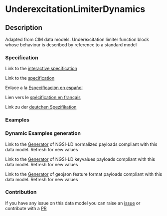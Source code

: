 # UnderexcitationLimiterDynamics

## Description 

Adapted from CIM data models. Underexcitation limiter function block whose behaviour is described by reference to a standard model
### Specification

Link to the [interactive specification](https://swagger.lab.fiware.org/?url=https://smart-data-models.github.io/dataModel.EnergyCIM/UnderexcitationLimiterDynamics/swagger.yaml)

Link to the [specification](https://smart-data-models.github.io/dataModel.EnergyCIM/UnderexcitationLimiterDynamics/doc/spec.md)

Enlace a la [Especificación en español](https://smart-data-models.github.io/dataModel.EnergyCIM/UnderexcitationLimiterDynamics/doc/spec_ES.md)

Lien vers le [spécification en français](https://smart-data-models.github.io/dataModel.EnergyCIM/UnderexcitationLimiterDynamics/doc/spec_FR.md)

Link zu der [deutchen Spezifikation](https://smart-data-models.github.io/dataModel.EnergyCIM/UnderexcitationLimiterDynamics/doc/spec_DE.md)
### Examples
### Dynamic Examples generation

Link to the [Generator](https://smartdatamodels.org/extra/ngsi-ld_generator_v0.92.php?schemaUrl=https://raw.githubusercontent.com/smart-data-models/dataModel.EnergyCIM/master/UnderexcitationLimiterDynamics/schema.json&email=info@smartdatamodels.org) of NGSI-LD normalized payloads compliant with this data model. Refresh for new values

Link to the [Generator](https://smartdatamodels.org/extra/ngsi-ld_generator_keyvalues_v0.92.php?schemaUrl=https://raw.githubusercontent.com/smart-data-models/dataModel.EnergyCIM/master/UnderexcitationLimiterDynamics/schema.json&email=info@smartdatamodels.org) of NGSI-LD keyvalues payloads compliant with this data model. Refresh for new values

Link to the [Generator](https://smartdatamodels.org/extra/geojson_features_generator_v1.0.php?schemaUrl=https://raw.githubusercontent.com/smart-data-models/dataModel.EnergyCIM/master/UnderexcitationLimiterDynamics/schema.json&email=info@smartdatamodels.org) of geojson feature format payloads compliant with this data model. Refresh for new values
### Contribution

 If you have any issue on this data model you can raise an [issue](https://github.com/smart-data-models/dataModel.EnergyCIM/issues)  or contribute with a [PR](https://github.com/smart-data-models/dataModel.EnergyCIM/pulls)